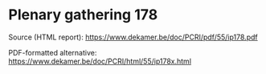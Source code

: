 # Plenary gathering 178

Source (HTML report): https://www.dekamer.be/doc/PCRI/pdf/55/ip178.pdf

PDF-formatted alternative: https://www.dekamer.be/doc/PCRI/html/55/ip178x.html

